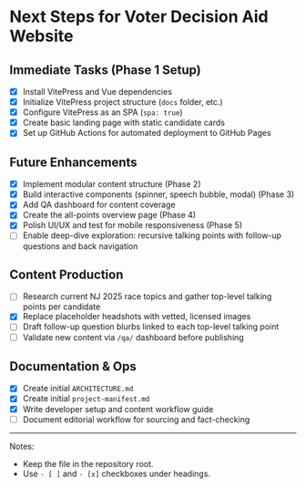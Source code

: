 # Next Steps for Voter Decision Aid Website

## Immediate Tasks (Phase 1 Setup)
- [x] Install VitePress and Vue dependencies
- [x] Initialize VitePress project structure (`docs` folder, etc.)
- [x] Configure VitePress as an SPA (`spa: true`)
- [x] Create basic landing page with static candidate cards
- [x] Set up GitHub Actions for automated deployment to GitHub Pages

## Future Enhancements
- [x] Implement modular content structure (Phase 2)
- [x] Build interactive components (spinner, speech bubble, modal) (Phase 3)
- [x] Add QA dashboard for content coverage
- [x] Create the all-points overview page (Phase 4)
- [x] Polish UI/UX and test for mobile responsiveness (Phase 5)
- [ ] Enable deep-dive exploration: recursive talking points with follow-up questions and back navigation

## Content Production
- [ ] Research current NJ 2025 race topics and gather top-level talking points per candidate
- [x] Replace placeholder headshots with vetted, licensed images
- [ ] Draft follow-up question blurbs linked to each top-level talking point
- [ ] Validate new content via `/qa/` dashboard before publishing

## Documentation & Ops
- [x] Create initial `ARCHITECTURE.md`
- [x] Create initial `project-manifest.md`
- [x] Write developer setup and content workflow guide
- [ ] Document editorial workflow for sourcing and fact-checking

---

Notes:
- Keep the file in the repository root.
- Use `- [ ]` and `- [x]` checkboxes under headings.
